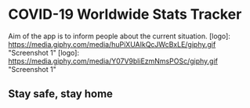 # COVID-19 Worldwide Stats Tracker

Aim of the app is to inform people about the current situation.
[logo]: https://media.giphy.com/media/huPiXUAIkQcJWcBxLE/giphy.gif "Screenshot 1"
[logo]: https://media.giphy.com/media/Y07V9bliEzmNmsPOSc/giphy.gif "Screenshot 1"
## Stay safe, stay home
